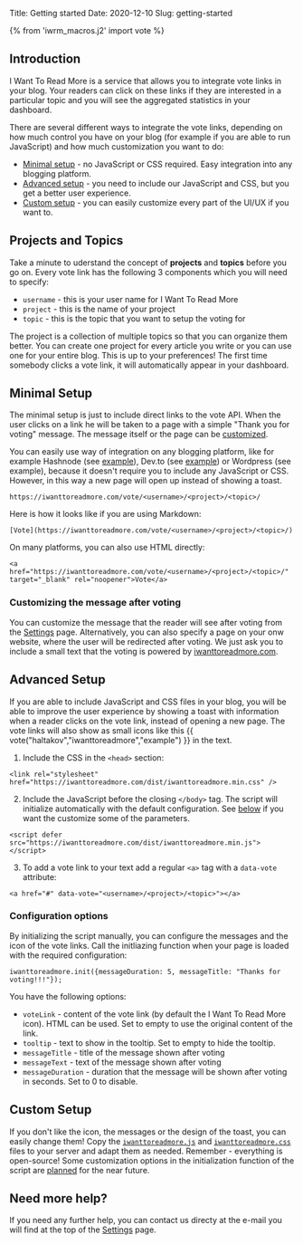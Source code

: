 Title: Getting started
Date: 2020-12-10
Slug: getting-started

{% from 'iwrm_macros.j2' import vote %}

## Introduction

I Want To Read More is a service that allows you to integrate vote links in your blog. Your readers can click on these links if they are interested in a particular topic and you will see the aggregated statistics in your dashboard.

There are several different ways to integrate the vote links, depending on how much control you have on your blog (for example if you are able to run JavaScript) and how much customization you want to do:

-   [Minimal setup](#minimal-setup) - no JavaScript or CSS required. Easy integration into any blogging platform.
-   [Advanced setup](#advanced-setup) - you need to include our JavaScript and CSS, but you get a better user experience.
-   [Custom setup](#customize-setup) - you can easily customize every part of the UI/UX if you want to.

## Projects and Topics

Take a minute to uderstand the concept of **projects** and **topics** before you go on. Every vote link has the following 3 components which you will need to specify:

-   `username` - this is your user name for I Want To Read More
-   `project` - this is the name of your project
-   `topic` - this is the topic that you want to setup the voting for

The project is a collection of multiple topics so that you can organize them better. You can create one project for every article you write or you can use one for your entire blog. This is up to your preferences! The first time somebody clicks a vote link, it will automatically appear in your dashboard.

<a name="minimal-setup"></a>

## Minimal Setup

The minimal setup is just to include direct links to the vote API. When the user clicks on a link he will be taken to a page with a simple "Thank you for voting" message. The message itself or the page can be [customized](#voted-message-customization).

You can easily use way of integration on any blogging platform, like for example Hashnode (see [example](https://haltakov.hashnode.dev/i-want-to-read-more-demo)), Dev.to (see [example](https://dev.to/haltakov/i-want-to-read-more-demo-b1b)) or Wordpress (see example), because it doesn't require you to include any JavaScript or CSS. However, in this way a new page will open up instead of showing a toast.

<pre><code class="language-text">https://iwanttoreadmore.com/vote/<span class="username">&lt;username&gt;</span>/&lt;project&gt;/&lt;topic&gt;/</code></pre>

Here is how it looks like if you are using Markdown:

<pre><code class="language-markdown">[Vote](https://iwanttoreadmore.com/vote/<span class="username">&lt;username&gt;</span>/&lt;project&gt;/&lt;topic&gt;/)</code></pre>

On many platforms, you can also use HTML directly:

<pre><code class="language-html">&lt;a href="https://iwanttoreadmore.com/vote/<span class="username">&lt;username&gt;</span>/&lt;project&gt;/&lt;topic&gt;/" target="_blank" rel="noopener"&gt;Vote&lt;/a&gt;</code></pre>

<a name="voted-message-customization"></a>

### Customizing the message after voting

You can customize the message that the reader will see after voting from the [Settings](https://iwanttoreadmore.com/settings) page. Alternatively, you can also specify a page on your onw website, where the user will be redirected after voting. We just ask you to include a small text that the voting is powered by [iwanttoreadmore.com](https://iwanttoreadmore.com).

<a name="advanced-setup"></a>

## Advanced Setup

If you are able to include JavaScript and CSS files in your blog, you will be able to improve the user experience by showing a toast with information when a reader clicks on the vote link, instead of opening a new page. The vote links will also show as small icons like this {{ vote("haltakov","iwanttoreadmore","example") }} in the text.

1.  Include the CSS in the `<head>` section:
<pre><code class="language-html">&lt;link rel="stylesheet" href="https://iwanttoreadmore.com/dist/iwanttoreadmore.min.css" /&gt;
</code></pre>

2.  Include the JavaScript before the closing `</body>` tag. The script will initialize automatically with the default configuration. See [below](#configuration-options) if you want the customize some of the parameters.
<pre><code class="language-html">&lt;script defer src="https://iwanttoreadmore.com/dist/iwanttoreadmore.min.js"&gt;&lt;/script&gt;
</code></pre>

3.  To add a vote link to your text add a regular `<a>` tag with a `data-vote` attribute:
<pre><code class="language-html">&lt;a href="#" data-vote="<span class="username">&lt;username&gt;</span>/&lt;project&gt;/&lt;topic&gt;"&gt;&lt;/a&gt;
</code></pre>

<a name="configuration-options"></a>

### Configuration options

By initializing the script manually, you can configure the messages and the icon of the vote links. Call the initliazing function when your page is loaded with the required configuration:

<pre><code class="language-js">iwanttoreadmore.init({messageDuration: 5, messageTitle: "Thanks for voting!!!"});
</code></pre>

You have the following options:

-   `voteLink` - content of the vote link (by default the I Want To Read More icon). HTML can be used. Set to empty to use the original content of the link.
-   `tooltip` - text to show in the tooltip. Set to empty to hide the tooltip.
-   `messageTitle` - title of the message shown after voting
-   `messageText` - text of the message shown after voting
-   `messageDuration` - duration that the message will be shown after voting in seconds. Set to 0 to disable.

<a name="custom-setup"></a>

## Custom Setup

If you don't like the icon, the messages or the design of the toast, you can easily change them! Copy the [`iwanttoreadmore.js`](https://github.com/haltakov/iwanttoreadmore/blob/master/website/content/dist/iwanttoreadmore.js) and [`iwanttoreadmore.css`](https://github.com/haltakov/iwanttoreadmore/blob/master/website/content/dist/iwanttoreadmore.js) files to your server and adapt them as needed. Remember - everything is open-source! Some customization options in the initialization function of the script are [planned](https://github.com/haltakov/iwanttoreadmore/issues/60) for the near future.

## Need more help?

If you need any further help, you can contact us directy at the e-mail you will find at the top of the [Settings](https://iwanttoreadmore.com/settings) page.

<script>
    // Replace the <username> placeholders with the actual username
    if (document.cookie.includes("loggedinuser")) {
        const username = document.cookie.split("=").pop();
        document.querySelectorAll(".username").forEach((x) => x.innerHTML = username )
    }
</script>
